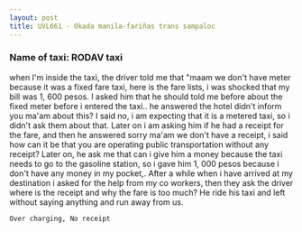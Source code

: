 ```yaml
---
layout: post
title: UVL661 - Okada manila-fariñas trans sampaloc
---
```


### Name of taxi: RODAV taxi

when I'm inside the taxi, the driver told me that "maam we don't have meter because it was a fixed fare taxi, here is the fare lists, i was shocked that my bill was 1, 600 pesos. I asked him that he should told me before about the fixed meter before i entered the taxi.. he answered the hotel didn't inform you ma'am about this? I said no, i am expecting that it is a metered taxi, so i didn't ask them about that. Later on i am asking him if he had a receipt for the fare, and then he answered sorry ma'am we don't have a receipt, i said how can it be that you are operating public transportation without any receipt? Later on, he ask me that can i give him a money because the taxi needs to go to the gasoline station, so i gave him 1, 000 pesos because i don't have any money in my pocket,. After a while when i have arrived at my destination i asked for the help from my co workers, then they ask the driver where is the receipt and why the fare is too much? He ride his taxi and left without saying anything and run away from us. 

```Over charging, No receipt```
